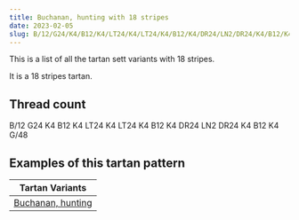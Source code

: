 ```yaml
---
title: Buchanan, hunting with 18 stripes
date: 2023-02-05
slug: B/12/G24/K4/B12/K4/LT24/K4/LT24/K4/B12/K4/DR24/LN2/DR24/K4/B12/K4/G/48
---
```

This is a list of all the tartan sett variants with 18 stripes.

It is a 18 stripes tartan.


## Thread count
B/12 G24 K4 B12 K4 LT24 K4 LT24 K4 B12 K4 DR24 LN2 DR24 K4 B12 K4 G/48

## Examples of this tartan pattern

| Tartan Variants |
|---------------|
| [Buchanan, hunting](/variants/b/12/g24/k4/b12/k4/lt24/k4/lt24/k4/b12/k4/dr24/ln2/dr24/k4/b12/k4/g/48-b5480b0-dr802040-g008000-k000000-lne0e0e0-lt806050)||
